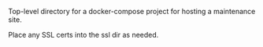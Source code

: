 Top-level directory for a docker-compose project for hosting a maintenance site.

Place any SSL certs into the ssl dir as needed.
